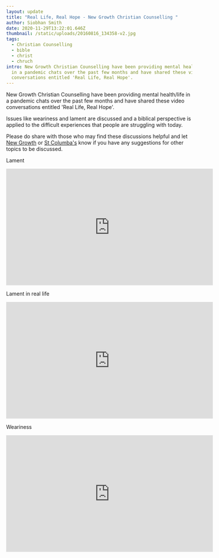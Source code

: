 ```yaml
---
layout: update
title: "Real Life, Real Hope - New Growth Christian Counselling "
author: Siobhan Smith
date: 2020-11-29T13:22:01.646Z
thumbnail: /static/uploads/20160816_134358-v2.jpg
tags:
  - Christian Counselling
  - bible
  - christ
  - chruch
intro: New Growth Christian Counselling have been providing mental health/life
  in a pandemic chats over the past few months and have shared these video
  conversations entitled 'Real Life, Real Hope'.
---
```

New Growth Christian Counselling have been providing mental health/life in a pandemic chats over the past few months and have shared these video conversations entitled 'Real Life, Real Hope'.

Issues like weariness and lament are discussed and a biblical perspective is applied to the difficult experiences that people are struggling with today. 

Please do share with those who may find these discussions helpful and let [New Growth](https://newgrowthcounselling.org.uk/contact-us/) or [St Columba's](https://stcolumbas.freechurch.org/about/contact-us) know if you have any suggestions for other topics to be discussed. 

Lament 

<iframe width="560" height="315" src="https://www.youtube.com/embed/HKmU0_UoFws" frameborder="0" allow="accelerometer; autoplay; clipboard-write; encrypted-media; gyroscope; picture-in-picture" allowfullscreen></iframe>



Lament in real life  

<iframe width="560" height="315" src="https://www.youtube.com/embed/7fwIleEAj50" frameborder="0" allow="accelerometer; autoplay; clipboard-write; encrypted-media; gyroscope; picture-in-picture" allowfullscreen></iframe>



Weariness 

<iframe width="560" height="315" src="https://www.youtube.com/embed/yq1NAYC1IRE" frameborder="0" allow="accelerometer; autoplay; clipboard-write; encrypted-media; gyroscope; picture-in-picture" allowfullscreen></iframe>